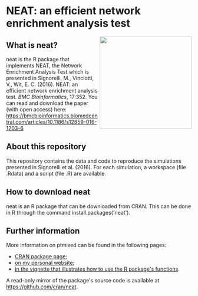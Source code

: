 # NEAT: an efficient network enrichment analysis test

<img src="https://user-images.githubusercontent.com/20061736/81393545-d662c680-9120-11ea-9963-a737f963bd8d.png" align="right" alt="" width="250" />

## What is neat?
neat is the R package that implements NEAT, the Network Enrichment Analysis Test which is presented in Signorelli, M., Vinciotti, V., Wit, E. C. (2016). NEAT: an efficient network enrichment analysis test. *BMC Bioinformatics*, 17:352.
You can read and download the paper (with open access) here: https://bmcbioinformatics.biomedcentral.com/articles/10.1186/s12859-016-1203-6

## About this repository
This repository contains the data and code to reproduce the simulations presented in Signorelli et al. (2016).
For each simulation, a workspace (file .Rdata) and a script (file .R) are available.

## How to download neat
neat is an R package that can be downloaded from CRAN. This can be done in R through the command install.packages('neat').

## Further information
More information on ptmixed can be found in the following pages:
* [CRAN package page](https://cran.r-project.org/web/packages/neat/index.html);
* [on my personal website](http://mirkosignorelli.wixsite.com/home/software);
* [in the vignette that illustrates how to use the R package's functions](https://cran.r-project.org/web/packages/neat/vignettes/neat.html).

A read-only mirror of the package's source code is available at https://github.com/cran/neat.
